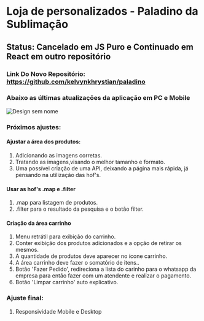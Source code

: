 # Loja de personalizados - Paladino da Sublimação
## Status: Cancelado em JS Puro e Continuado em React em outro repositório

### Link Do Novo Repositório: https://github.com/kelvynkhrystian/paladino

### Abaixo as últimas atualizações da aplicação em PC e Mobile

![Design sem nome](https://user-images.githubusercontent.com/94154348/188336285-ce35888b-ff0d-40ec-80f4-0fd758234954.gif)

### Próximos ajustes:
#### Ajustar a área dos produtos:
1. Adicionando as imagens corretas.
2. Tratando as imagens,visando o melhor tamanho e formato.
3. Uma possível criação de uma API, deixando a página mais rápida, já pensando na utilização das hof's.

#### Usar as hof's .map e .filter
1. .map para listagem de produtos.
2. .filter para o resultado da pesquisa e o botão filter.

#### Criação da área carrinho
1. Menu retrátil para exibição do carrinho.
2. Conter exibição dos produtos adicionados e a opção de retirar os mesmos.
3. A quantidade de produtos deve aparecer no ícone carrinho.
4. A área carrinho deve fazer o somatório de itens..
5. Botão 'Fazer Pedido', redireciona a lista do carinho para o whatsapp da empresa
para então fazer com um atendente e realizar o pagamento.
6. Botão 'Limpar carrinho' auto explicativo.


### Ajuste final: 
1. Responsividade Mobile e Desktop
